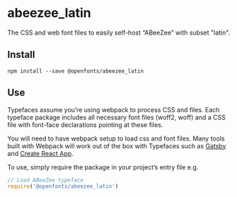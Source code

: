 
# abeezee_latin

The CSS and web font files to easily self-host “ABeeZee” with subset "latin".

## Install

`npm install --save @openfonts/abeezee_latin`

## Use

Typefaces assume you’re using webpack to process CSS and files. Each typeface
package includes all necessary font files (woff2, woff) and a CSS file with
font-face declarations pointing at these files.

You will need to have webpack setup to load css and font files. Many tools built
with Webpack will work out of the box with Typefaces such as [Gatsby](https://github.com/gatsbyjs/gatsby)
and [Create React App](https://github.com/facebookincubator/create-react-app).

To use, simply require the package in your project’s entry file e.g.

```javascript
// Load ABeeZee typeface
require('@openfonts/abeezee_latin')
```
